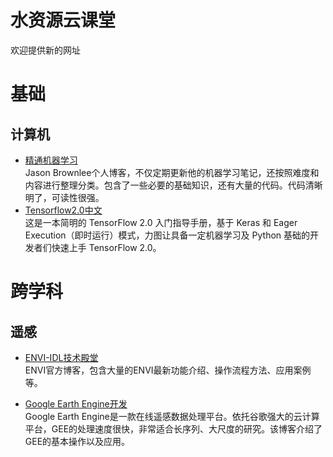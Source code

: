 # 水资源云课堂
欢迎提供新的网址


# 基础 

## 计算机
- [精通机器学习](https://machinelearningmastery.com/start-here/)  
Jason Brownlee个人博客，不仅定期更新他的机器学习笔记，还按照难度和内容进行整理分类。包含了一些必要的基础知识，还有大量的代码。代码清晰明了，可读性很强。  
- [Tensorflow2.0中文](https://tf.wiki/)  
这是一本简明的 TensorFlow 2.0 入门指导手册，基于 Keras 和 Eager Execution（即时运行）模式，力图让具备一定机器学习及 Python 基础的开发者们快速上手 TensorFlow 2.0。

# 跨学科

## 遥感
- [ENVI-IDL技术殿堂](http://blog.sina.com.cn/enviidl)    
ENVI官方博客，包含大量的ENVI最新功能介绍、操作流程方法、应用案例等。

- [Google Earth Engine开发](https://zhuanlan.zhihu.com/c_123993183)  
Google Earth Engine是一款在线遥感数据处理平台。依托谷歌强大的云计算平台，GEE的处理速度很快，非常适合长序列、大尺度的研究。该博客介绍了GEE的基本操作以及应用。

